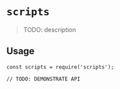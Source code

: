# `scripts`

> TODO: description

## Usage

```
const scripts = require('scripts');

// TODO: DEMONSTRATE API
```
